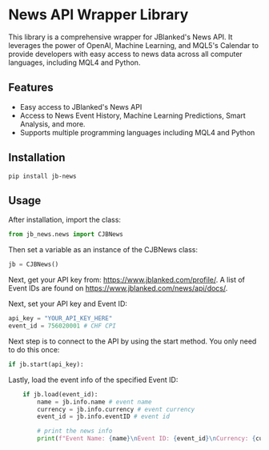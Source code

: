 # News API Wrapper Library

This library is a comprehensive wrapper for JBlanked's News API. It leverages the power of OpenAI, Machine Learning, and MQL5's Calendar to provide developers with easy access to news data across all computer languages, including MQL4 and Python.

## Features

- Easy access to JBlanked's News API
- Access to News Event History, Machine Learning Predictions, Smart Analysis, and more.
- Supports multiple programming languages including MQL4 and Python

## Installation

```
pip install jb-news
```

## Usage

After installation, import the class:

```python
from jb_news.news import CJBNews 
```
Then set a variable as an instance of the CJBNews class:

```python
jb = CJBNews()
```
Next, get your API key from: https://www.jblanked.com/profile/. A list of Event IDs are found on https://www.jblanked.com/news/api/docs/.

Next, set your API key and Event ID:

```python
api_key = "YOUR_API_KEY_HERE" 
event_id = 756020001 # CHF CPI
```

Next step is to connect to the API by using the start method. You only need to do this once:
```python
if jb.start(api_key):  
```

Lastly, load the event info of the specified Event ID:
```python
    if jb.load(event_id):  
        name = jb.info.name # event name
        currency = jb.info.currency # event currency
        event_id = jb.info.eventID # event id

        # print the news info
        print(f"Event Name: {name}\nEvent ID: {event_id}\nCurrency: {currency}")